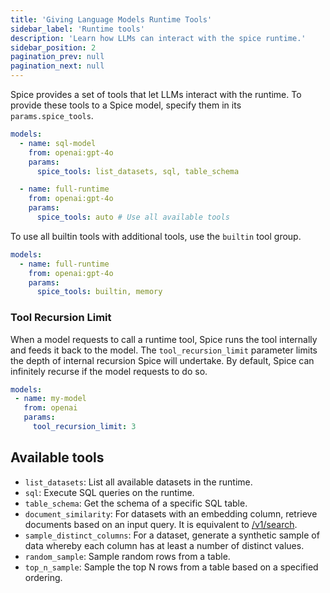 ```yaml
---
title: 'Giving Language Models Runtime Tools'
sidebar_label: 'Runtime tools'
description: 'Learn how LLMs can interact with the spice runtime.'
sidebar_position: 2
pagination_prev: null
pagination_next: null
---
```


Spice provides a set of tools that let LLMs interact with the runtime. To provide these tools to a Spice model, specify them in its `params.spice_tools`.
```yaml
models:
  - name: sql-model
    from: openai:gpt-4o
    params:
      spice_tools: list_datasets, sql, table_schema

  - name: full-runtime
    from: openai:gpt-4o
    params:
      spice_tools: auto # Use all available tools
```

To use all builtin tools with additional tools, use the `builtin` tool group.
```yaml
models:
  - name: full-runtime
    from: openai:gpt-4o
    params:
      spice_tools: builtin, memory
```

### Tool Recursion Limit
When a model requests to call a runtime tool, Spice runs the tool internally and feeds it back to the model. The `tool_recursion_limit` parameter limits the depth of internal recursion Spice will undertake. By default, Spice can infinitely recurse if the model requests to do so.

```yaml
models:
 - name: my-model
   from: openai
   params:
     tool_recursion_limit: 3
```

## Available tools
 - `list_datasets`: List all available datasets in the runtime.
 - `sql`: Execute SQL queries on the runtime.
 - `table_schema`: Get the schema of a specific SQL table.
 - `document_similarity`: For datasets with an embedding column, retrieve documents based on an input query. It is equivalent to [/v1/search](/api/http/search).
 - `sample_distinct_columns`: For a dataset, generate a synthetic sample of data whereby each column has at least a number of distinct values.
 - `random_sample`: Sample random rows from a table.
 - `top_n_sample`: Sample the top N rows from a table based on a specified ordering.
